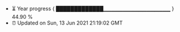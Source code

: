- ⏳ Year progress { █████████████▁▁▁▁▁▁▁▁▁▁▁▁▁▁▁▁▁ } 44.90 %
- ⏰ Updated on Sun, 13 Jun 2021 21:19:02 GMT

